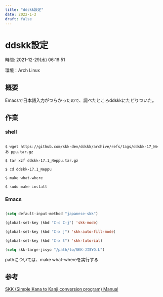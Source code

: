 ```yaml
---
title: "ddskk設定"
date: 2022-1-3
draft: false
---
```

# ddskk設定



時間: 2021-12-29(水) 06:16:51



環境：Arch Linux



## 概要



Emacsで日本語入力がつらかったので、調べたところddskkにたどりついた。



## 作業



### shell



```shell

$ wget https://github.com/skk-dev/ddskk/archive/refs/tags/ddskk-17_Neあ ppu.tar.gz

$ tar xzf ddskk-17.1_Neppu.tar.gz

$ cd ddskk-17.1_Neppu

$ make what-where

$ sudo make install

```

### Emacs



```lisp

(setq default-input-method "japanese-skk")

(global-set-key (kbd "C-c C-j") 'skk-mode)

(global-set-key (kbd "C-x j") 'skk-auto-fill-mode)

(global-set-key (kbd "C-x t") 'skk-tutorial)

(setq skk-large-jisyo "/path/to/SKK-JISYO.L")

```



pathについては、make what-whereを実行する



## 参考



[SKK (Simple Kana to Kanji conversion program) Manual](https://ddskk.readthedocs.io/ja/latest/index.html)
